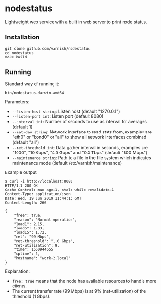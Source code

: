 # nodestatus

Lightweight web service with a built in web server to print node status.

## Installation

```
git clone github.com/varnish/nodestatus
cd nodestatus
make build
```

## Running

Standard way of running it:

```
bin/nodestatus-darwin-amd64
```

Parameters:

* ``--listen-host string``: Listen host (default "127.0.0.1")
* ``--listen-port int``: Listen port (default 8080)
* ``--interval int``: Number of seconds to use as interval for averages (default 1)
* ``--net-dev string``: Network interface to read stats from, examples are "eth0" or "bond0" or "all" to show all network interfaces combined (default "all")
* ``--net-threshold int``: Data gather interval in seconds, examples are "1000", "10 Kbps", "4.5 Gbps" and "0.3 Tbps" (default "800 Mbps")
* ``--maintenance string``: Path to a file in the file system which indicates maintenance mode (default /etc/varnish/maintenance)

Example output:

```
$ curl -i http://localhost:8080
HTTP/1.1 200 OK
Cache-Control: max-age=1, stale-while-revalidate=1
Content-Type: application/json
Date: Wed, 19 Jun 2019 11:44:15 GMT
Content-Length: 266

{
    "free": true,
    "reason": "Normal operation",
    "load1": 2.15,
    "load5": 1.83,
    "load15": 1.72,
    "net": "99 Mbps",
    "net-threshold": "1.0 Gbps",
    "net-utilization": 9,
    "time": 1560944655,
    "uptime": 2,
    "hostname": "work-2.local"
}
```

Explanation:

* ``free: true`` means that the node has available resources to handle more clients.
* The current transfer rate (99 Mbps) is at 9% (net-utilization) of the threshold (1 Gbps).

